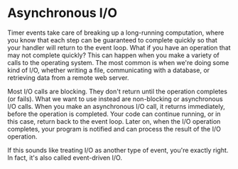# Asynchronous I/O

Timer events take care of breaking up a long-running computation, where you know
that each step can be guaranteed to complete quickly so that your handler will
return to the event loop. What if you have an operation that may not complete
quickly? This can happen when you make a variety of calls to the operating
system. The most common is when we're doing some kind of I/O, whether writing a
file, communicating with a database, or retrieving data from a remote web
server.

Most I/O calls are blocking. They don't return until the operation completes (or
fails). What we want to use instead are non-blocking or asynchronous I/O calls.
When you make an asynchronous I/O call, it returns immediately, before the
operation is completed. Your code can continue running, or in this case, return
back to the event loop. Later on, when the I/O operation completes, your program
is notified and can process the result of the I/O operation.

If this sounds like treating I/O as another type of event, you're exactly right.
In fact, it's also called event-driven I/O. 
